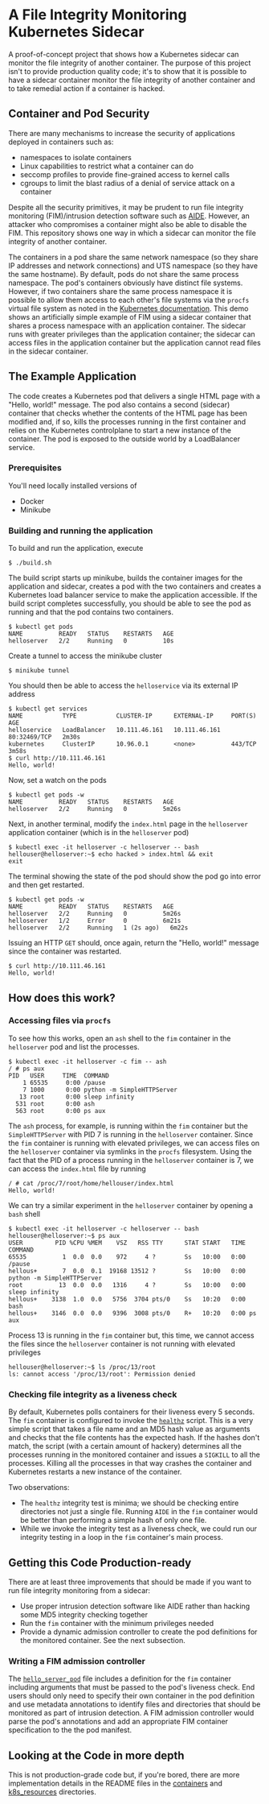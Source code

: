 # A File Integrity Monitoring Kubernetes Sidecar
A proof-of-concept project that shows how a Kubernetes sidecar can monitor the file integrity of another container. The purpose of this project isn't to
provide production quality code; it's to show that it is possible to have a sidecar container monitor the file integrity of another container and to
take remedial action if a container is hacked.

## Container and Pod Security
There are many mechanisms to increase the security of applications deployed in containers such as:
 * namespaces to isolate containers
 * Linux capabilities to restrict what a container can do
 * seccomp profiles to provide fine-grained access to kernel calls
 * cgroups to limit the blast radius of a denial of service attack on a container

Despite all the security primitives, it may be prudent to run file integrity monitoring (FIM)/intrusion detection software such as
[AIDE]( https://aide.github.io/). However, an attacker who compromises a container might also be able to disable the FIM. This repository shows one way in which a
sidecar can monitor the file integrity of another container.

The containers in a pod share the same network namespace (so they share IP addresses and network connections) and UTS namespace (so they have the same hostname).
By default, pods do not share the same process namespace. The pod's containers obviously have distinct file systems. However, if two containers share the same process
namespace it is possible to allow them access to each other's file systems via the `procfs` virtual file system as noted in the 
[Kubernetes documentation](https://kubernetes.io/docs/tasks/configure-pod-container/share-process-namespace/). This demo shows an artificially simple example of FIM
using a sidecar container that shares a process namespace with an application container. The sidecar runs with greater privileges than the application container;
the sidecar can access files in the application container but the application cannot read files in the sidecar container. 


## The Example Application
The code creates a Kubernetes pod that delivers a single HTML page with a "Hello, world!" message. The pod also contains a second (sidecar) container that 
checks whether the contents of the HTML page has been modified and, if so, kills the processes running in the first container and relies on the Kubernetes
controlplane to start a new instance of the container. The pod is exposed to the outside world by a LoadBalancer service.

### Prerequisites
You'll need locally installed versions of
 * Docker
 * Minikube

### Building and running the application
To build and run the application, execute

```
$ ./build.sh
```

The build script starts up minikube, builds the container images for the application and sidecar, creates a pod with the two containers and creates a Kubernetes
load balancer service to make the application accessible. If the build script completes successfully, you should be able to see the pod as running and that
the pod contains two containers.

```
$ kubectl get pods
NAME          READY   STATUS    RESTARTS   AGE
helloserver   2/2     Running   0          10s
```

Create a tunnel to access the minikube cluster

```
$ minikube tunnel
```

You should then be able to access the `helloservice` via its external IP address

```
$ kubectl get services
NAME           TYPE           CLUSTER-IP      EXTERNAL-IP     PORT(S)        AGE
helloservice   LoadBalancer   10.111.46.161   10.111.46.161   80:32469/TCP   2m30s
kubernetes     ClusterIP      10.96.0.1       <none>          443/TCP        3m58s
$ curl http://10.111.46.161
Hello, world!
```

Now, set a watch on the pods

```
$ kubectl get pods -w
NAME          READY   STATUS    RESTARTS   AGE
helloserver   2/2     Running   0          5m26s
```

Next, in another terminal, modify the `index.html` page in the `helloserver` application container (which is in the `helloserver` pod)

```
$ kubectl exec -it helloserver -c helloserver -- bash
hellouser@helloserver:~$ echo hacked > index.html && exit
exit
```

The terminal showing the state of the pod should show the pod go into error and then get restarted.

```
$ kubectl get pods -w
NAME          READY   STATUS    RESTARTS   AGE
helloserver   2/2     Running   0          5m26s
helloserver   1/2     Error     0          6m21s
helloserver   2/2     Running   1 (2s ago)   6m22s
```

Issuing an HTTP `GET` should, once again, return the "Hello, world!" message since the container was restarted.

```
$ curl http://10.111.46.161
Hello, world!
```

## How does this work?
### Accessing files via `procfs`
To see how this works, open an `ash` shell to the `fim` container in the `helloserver` pod and list the processes.

```
$ kubectl exec -it helloserver -c fim -- ash
/ # ps aux
PID   USER     TIME  COMMAND
    1 65535     0:00 /pause
    7 1000      0:00 python -m SimpleHTTPServer
   13 root      0:00 sleep infinity
  531 root      0:00 ash
  563 root      0:00 ps aux
```

The `ash` process, for example, is running within the `fim` container but the `SimpleHTTPServer` with PID 7 is running in the `helloserver` container.
Since the `fim` container is running with elevated privileges, we can access files on the `helloserver` container via symlinks in the `procfs` filesystem.
Using the fact that the PID of a process running in the `helloserver` container is 7, we can access the `index.html` file by running

```
/ # cat /proc/7/root/home/hellouser/index.html
Hello, world!
```

We can try a similar experiment in the `helloserver` container by opening a `bash` shell

```
$ kubectl exec -it helloserver -c helloserver -- bash
hellouser@helloserver:~$ ps aux
USER         PID %CPU %MEM    VSZ   RSS TTY      STAT START   TIME COMMAND
65535          1  0.0  0.0    972     4 ?        Ss   10:00   0:00 /pause
hellous+       7  0.0  0.1  19168 13512 ?        Ss   10:00   0:00 python -m SimpleHTTPServer
root          13  0.0  0.0   1316     4 ?        Ss   10:00   0:00 sleep infinity
hellous+    3138  1.0  0.0   5756  3704 pts/0    Ss   10:20   0:00 bash
hellous+    3146  0.0  0.0   9396  3008 pts/0    R+   10:20   0:00 ps aux
```

Process 13 is running in the `fim` container but, this time, we cannot access the files since the `helloserver` container is not running with elevated
privileges

```
hellouser@helloserver:~$ ls /proc/13/root
ls: cannot access '/proc/13/root': Permission denied
```

### Checking file integrity as a liveness check
By default, Kubernetes polls containers for their liveness every 5 seconds. The `fim` container is configured to invoke the [`healthz`](./containers/fim/healthz)
script. This is a very simple script that takes a file name and an MD5 hash value as arguments and checks that the file contents has the expected hash.
If the hashes don't match, the script (with a certain amount of hackery) determines all the processes running in the monitored container and issues a
`SIGKILL` to all the processes. Killing all the processes in that way crashes the container and Kubernetes restarts a new instance of the container.

Two observations:
* The `healthz` integrity test is minima; we should be checking entire directories not just a single file. Running `AIDE` in the `fim` container would be better than performing a simple hash of only one file.
* While we invoke the integrity test as a liveness check, we could run our integrity testing in a loop in the `fim` container's main process.


## Getting this Code Production-ready
There are at least three improvements that should be made if you want to run file integrity monitoring from a sidecar:
* Use proper intrusion detection software like AIDE rather than hacking some MD5 integrity checking together
* Run the `fim` container with the minimum privileges needed
* Provide a dynamic admission controller to create the pod definitions for the monitored container. See the next subsection.

### Writing a FIM admission controller
The [`hello_server_pod`](./k8s_resources/hello_server_pod.yaml) file includes a definition for the `fim` container including arguments that must be passed
to the pod's liveness check. End users should only need to specify their own container in the pod
definition and use metadata annotations to identify files and directories that should be monitored as part of intrusion detection. A FIM admission controller would
parse the pod's annotations and add an appropriate FIM container specification to the the pod manifest.


## Looking at the Code in more depth
This is not production-grade code but, if you're bored, there are more implementation details in the README files in the [containers](./containers) and 
[k8s_resources](./k8s_resources) directories.
